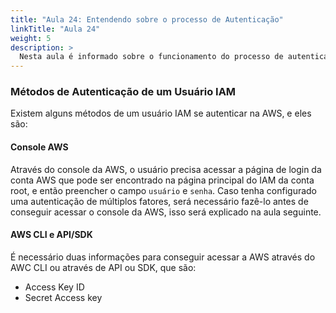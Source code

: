 ```yaml
---
title: "Aula 24: Entendendo sobre o processo de Autenticação"
linkTitle: "Aula 24"
weight: 5
description: >
  Nesta aula é informado sobre o funcionamento do processo de autenticação
---
```


### **Métodos de Autenticação de um Usuário IAM**

Existem alguns métodos de um usuário IAM se autenticar na AWS, e eles são:

#### **Console AWS**

Através do console da AWS, o usuário precisa acessar a página de login da conta AWS que pode ser encontrado na página principal do IAM da conta root, e então preencher o campo `usuário` e `senha`. Caso tenha configurado uma autenticação de múltiplos fatores, será necessário fazê-lo antes de conseguir acessar o console da AWS, isso será explicado na aula seguinte.

#### **AWS CLI e API/SDK**

É necessário duas informações para conseguir acessar a AWS através do AWC CLI ou através de API ou SDK, que são:

- Access Key ID
- Secret Access key
